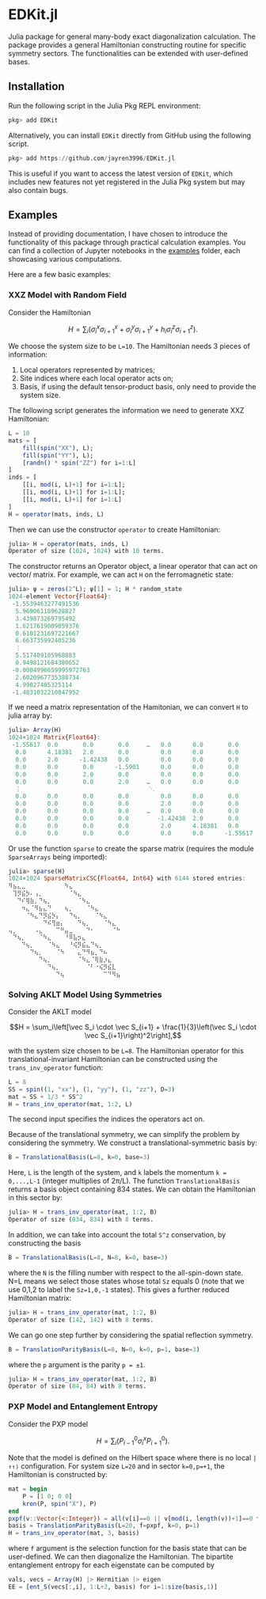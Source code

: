 # EDKit.jl

Julia package for general many-body exact diagonalization calculation. The package provides a general Hamiltonian constructing routine for specific symmetry sectors. The functionalities can be extended with user-defined bases.

## Installation

Run the following script in the Julia Pkg REPL environment:

```julia
pkg> add EDKit
```

Alternatively, you can install `EDKit` directly from GitHub using the following script. 

```julia
pkg> add https://github.com/jayren3996/EDKit.jl
```

This is useful if you want to access the latest version of `EDKit`, which includes new features not yet registered in the Julia Pkg system but may also contain bugs. 

## Examples

Instead of providing documentation, I have chosen to introduce the functionality of this package through practical calculation examples. You can find a collection of Jupyter notebooks in the [examples](https://github.com/jayren3996/EDKit.jl/tree/main/examples) folder, each showcasing various computations.

Here are a few basic examples:

### XXZ Model with Random Field

Consider the Hamiltonian 
```math
H = \sum_i\left(\sigma_i^x \sigma^x_{i+1} + \sigma^y_i\sigma^y_{i+1} + h_i \sigma^z_i\sigma^z_{i+1}\right).
```
We choose the system size to be ``L=10``. The Hamiltonian needs 3 pieces of information: 

1. Local operators represented by matrices;
2. Site indices where each local operator acts on;
3. Basis, if using the default tensor-product basis, only need to provide the system size.

The following script generates the information we need to generate XXZ Hamiltonian:

```julia
L = 10
mats = [
    fill(spin("XX"), L);
    fill(spin("YY"), L);
    [randn() * spin("ZZ") for i=1:L]
]
inds = [
    [[i, mod(i, L)+1] for i=1:L];
    [[i, mod(i, L)+1] for i=1:L];
    [[i, mod(i, L)+1] for i=1:L]
]
H = operator(mats, inds, L)
```

Then we can use the constructor `operator` to create Hamiltonian:

```julia
julia> H = operator(mats, inds, L)
Operator of size (1024, 1024) with 10 terms.
```

The constructor returns an Operator object, a linear operator that can act on vector/ matrix. For example, we can act `H` on the ferromagnetic state:

```julia
julia> ψ = zeros(2^L); ψ[1] = 1; H * random_state
1024-element Vector{Float64}:
 -1.5539463277491536
  5.969061189628827
  3.439873269795492
  1.6217619009059376
  0.6101231697221667
  6.663735992405236
  ⋮
  5.517409105968883
  0.9498121684380652
 -0.0004996659995972763
  2.6020967735388734
  4.99027405325114
 -1.4831032210847952
```

If we need a matrix representation of the Hamitonian, we can convert `H` to julia array by:

```julia
julia> Array(H)
1024×1024 Matrix{Float64}:
 -1.55617  0.0       0.0       0.0     …   0.0      0.0       0.0
  0.0      4.18381   2.0       0.0         0.0      0.0       0.0
  0.0      2.0      -1.42438   0.0         0.0      0.0       0.0
  0.0      0.0       0.0      -1.5901      0.0      0.0       0.0
  0.0      0.0       2.0       0.0         0.0      0.0       0.0
  0.0      0.0       0.0       2.0     …   0.0      0.0       0.0
  ⋮                                    ⋱                     
  0.0      0.0       0.0       0.0         0.0      0.0       0.0
  0.0      0.0       0.0       0.0         2.0      0.0       0.0
  0.0      0.0       0.0       0.0     …   0.0      0.0       0.0
  0.0      0.0       0.0       0.0        -1.42438  2.0       0.0
  0.0      0.0       0.0       0.0         2.0      4.18381   0.0
  0.0      0.0       0.0       0.0         0.0      0.0      -1.55617
```

Or use the function `sparse` to create the sparse matrix (requires the module `SparseArrays` being imported):

```julia
julia> sparse(H)
1024×1024 SparseMatrixCSC{Float64, Int64} with 6144 stored entries:
⠻⣦⣄⣀⠀⠀⠀⠀⠀⠀⠀⠀⠀⠳⣄⠀⠀⠀⠀⠀⠀⠀⠀⠀⠀⠀
⠀⢹⡻⣮⡳⠄⢠⡀⠀⠀⠀⠀⠀⠀⠈⠳⣄⠀⠀⠀⠀⠀⠀⠀⠀⠀
⠀⠀⠙⠎⢿⣷⡀⠙⢦⡀⠀⠀⠀⠀⠀⠀⠈⠳⣄⠀⠀⠀⠀⠀⠀⠀
⠀⠀⠀⠲⣄⠈⠻⣦⣄⠙⠀⠀⠀⢦⡀⠀⠀⠀⠈⠳⣄⠀⠀⠀⠀⠀
⠀⠀⠀⠀⠈⠳⣄⠙⡻⣮⡳⡄⠀⠀⠙⢦⡀⠀⠀⠀⠈⠳⣄⠀⠀⠀
⠀⠀⠀⠀⠀⠀⠀⠀⠙⠮⢻⣶⡄⠀⠀⠀⠙⢦⡀⠀⠀⠀⠈⠳⣄⠀
⢤⡀⠀⠀⠀⠀⠠⣄⠀⠀⠀⠉⠛⣤⣀⠀⠀⠀⠙⠂⠀⠀⠀⠀⠈⠓
⠀⠙⢦⡀⠀⠀⠀⠈⠳⣄⠀⠀⠀⠘⠿⣧⡲⣄⠀⠀⠀⠀⠀⠀⠀⠀
⠀⠀⠀⠙⢦⡀⠀⠀⠀⠈⠳⣄⠀⠀⠘⢮⡻⣮⣄⠙⢦⡀⠀⠀⠀⠀
⠀⠀⠀⠀⠀⠙⢦⡀⠀⠀⠀⠈⠳⠀⠀⠀⣄⠙⠻⣦⡀⠙⠦⠀⠀⠀
⠀⠀⠀⠀⠀⠀⠀⠙⢦⡀⠀⠀⠀⠀⠀⠀⠈⠳⣄⠈⢿⣷⡰⣄⠀⠀
⠀⠀⠀⠀⠀⠀⠀⠀⠀⠙⢦⡀⠀⠀⠀⠀⠀⠀⠈⠃⠐⢮⡻⣮⣇⠀
⠀⠀⠀⠀⠀⠀⠀⠀⠀⠀⠀⠙⢦⠀⠀⠀⠀⠀⠀⠀⠀⠀⠉⠙⠻⣦
```

### Solving AKLT Model Using Symmetries

Consider the AKLT model 
```math
H = \sum_i\left[\vec S_i \cdot \vec S_{i+1} + \frac{1}{3}\left(\vec S_i \cdot \vec S_{i+1}\right)^2\right],
```
with the system size chosen to be ``L=8``. The Hamiltonian operator for this translational-invariant Hamiltonian can be constructed using the `trans_inv_operator` function:

```julia
L = 8
SS = spin((1, "xx"), (1, "yy"), (1, "zz"), D=3)
mat = SS + 1/3 * SS^2
H = trans_inv_operator(mat, 1:2, L)
```

The second input specifies the indices the operators act on.

Because of the translational symmetry, we can simplify the problem by considering the symmetry. We construct a translational-symmetric basis by:

```julia
B = TranslationalBasis(L=8, k=0, base=3)
```

Here, `L` is the length of the system, and `k` labels the momentum ``k = 0,...,L-1`` (integer multiplies of 2π/L). The function `TranslationalBasis` returns a basis object containing 834 states. We can obtain the Hamiltonian in this sector by:

```julia
julia> H = trans_inv_operator(mat, 1:2, B)
Operator of size (834, 834) with 8 terms.
```

In addition, we can take into account the total ``S^z`` conservation, by constructing the basis

```julia
B = TranslationalBasis(L=8, N=8, k=0, base=3)
```

where the `N` is the filling number with respect to the all-spin-down state. N=L means we select those states whose total `Sz` equals 0 (note that we use 0,1,2 to label the `Sz=1,0,-1` states). This gives a further reduced Hamiltonian matrix:

```julia
julia> H = trans_inv_operator(mat, 1:2, B)
Operator of size (142, 142) with 8 terms.
```

We can go one step further by considering the spatial reflection symmetry.

```julia
B = TranslationParityBasis(L=8, N=0, k=0, p=1, base=3)
```

where the `p` argument is the parity `p = ±1`.

```julia
julia> H = trans_inv_operator(mat, 1:2, B)
Operator of size (84, 84) with 8 terms.
```

### PXP Model and Entanglement Entropy

Consider the PXP model
```math
H = \sum_i \left(P^0_{i-1} \sigma^x_i P^0_{i+1}\right).
```
Note that the model is defined on the Hilbert space where there is no local ``|↑↑⟩`` configuration. For system size ``L=20`` and in sector ``k=0,p=+1``, the Hamiltonian is constructed by:
```julia
mat = begin
    P = [1 0; 0 0]
    kron(P, spin("X"), P)
end
pxpf(v::Vector{<:Integer}) = all(v[i]==0 || v[mod(i, length(v))+1]==0 for i=1:length(v))
basis = TranslationParityBasis(L=20, f=pxpf, k=0, p=1)
H = trans_inv_operator(mat, 3, basis)
```
where `f` argument is the selection function for the basis state that can be user-defined. We can then diagonalize the Hamiltonian. The bipartite entanglement entropy for each eigenstate can be computed by
```julia
vals, vecs = Array(H) |> Hermitian |> eigen
EE = [ent_S(vecs[:,i], 1:L÷2, basis) for i=1:size(basis,1)]
```

